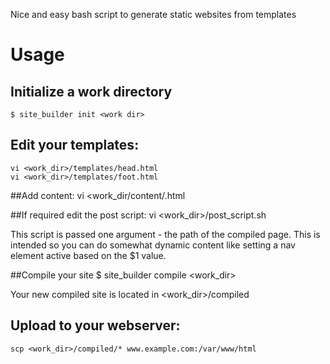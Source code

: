 Nice and easy bash script to generate static websites from templates

# Usage

## Initialize a work directory
    $ site_builder init <work dir>

## Edit your templates:
    vi <work_dir>/templates/head.html
    vi <work_dir>/templates/foot.html

##Add content:
    vi <work_dir/content/<your page>.html

##If required edit the post script: 
    vi <work_dir>/post_script.sh

This script is passed one argument - the path of the compiled page.
This is intended so you can do somewhat dynamic content like setting
a nav element active based on the $1 value.


##Compile your site
    $ site_builder compile <work_dir>

Your new compiled site is located in
    <work_dir>/compiled
    
## Upload to your webserver:
    scp <work_dir>/compiled/* www.example.com:/var/www/html


